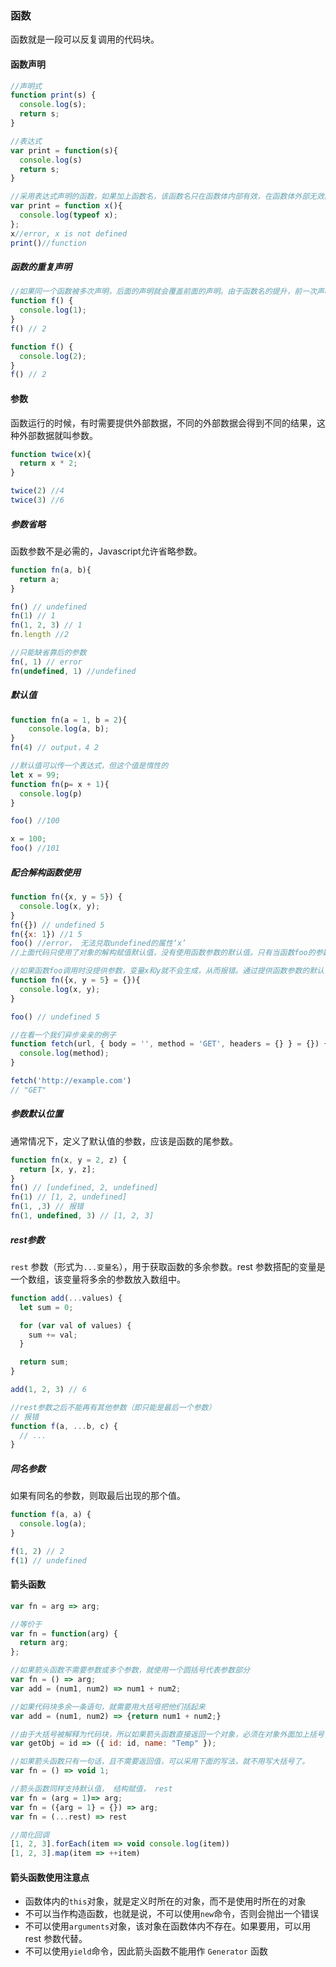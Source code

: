 ### 函数
函数就是一段可以反复调用的代码块。

#### 函数声明

```js
//声明式
function print(s) {
  console.log(s);
  return s;
}

//表达式
var print = function(s){
  console.log(s)
  return s;
}

//采用表达式声明的函数，如果加上函数名，该函数名只在函数体内部有效，在函数体外部无效。
var print = function x(){
  console.log(typeof x);
};
x//error, x is not defined
print()//function
```

##### 函数的重复声明

```js
//如果同一个函数被多次声明，后面的声明就会覆盖前面的声明。由于函数名的提升，前一次声明在任何时候都是无效的
function f() {
  console.log(1);
}
f() // 2

function f() {
  console.log(2);
}
f() // 2
```

#### 参数

函数运行的时候，有时需要提供外部数据，不同的外部数据会得到不同的结果，这种外部数据就叫参数。

```js
function twice(x){
  return x * 2;
}

twice(2) //4
twice(3) //6
```

##### 参数省略

函数参数不是必需的，Javascript允许省略参数。

```js
function fn(a, b){
  return a;
}

fn() // undefined
fn(1) // 1
fn(1, 2, 3) // 1
fn.length //2

//只能缺省靠后的参数
fn(, 1) // error
fn(undefined, 1) //undefined
```

##### 默认值

```js
function fn(a = 1, b = 2){
    console.log(a, b);
}
fn(4) // output，4 2
```

```js
//默认值可以传一个表达式，但这个值是惰性的
let x = 99;
function fn(p= x + 1){
  console.log(p)
}

foo() //100

x = 100;
foo() //101
```

##### 配合解构函数使用

```js
function fn({x, y = 5}) {
  console.log(x, y);
}
fn({}) // undefined 5
fn({x: 1}) //1 5
foo() //error， 无法兑取undefined的属性‘x’
//上面代码只使用了对象的解构赋值默认值，没有使用函数参数的默认值。只有当函数foo的参数是一个对象时，变量x和y才会通过解构赋值生成。
```

``` js
//如果函数foo调用时没提供参数，变量x和y就不会生成，从而报错。通过提供函数参数的默认值，就可以避免这种情况。
function fn({x, y = 5} = {}){
  console.log(x, y);
}

foo() // undefined 5
```

```js
//在看一个我们异步亲亲的例子
function fetch(url, { body = '', method = 'GET', headers = {} } = {}) {
  console.log(method);
}

fetch('http://example.com')
// "GET"
```

##### 参数默认位置

通常情况下，定义了默认值的参数，应该是函数的尾参数。

```js
function fn(x, y = 2, z) {
  return [x, y, z];
}
fn() // [undefined, 2, undefined]
fn(1) // [1, 2, undefined]
fn(1, ,3) // 报错
fn(1, undefined, 3) // [1, 2, 3]
```

##### rest参数
`rest` 参数（形式为`...变量名`），用于获取函数的多余参数。rest 参数搭配的变量是一个数组，该变量将多余的参数放入数组中。

```js
function add(...values) {
  let sum = 0;

  for (var val of values) {
    sum += val;
  }

  return sum;
}

add(1, 2, 3) // 6
```

```js
//rest参数之后不能再有其他参数（即只能是最后一个参数）
// 报错
function f(a, ...b, c) {
  // ...
}
```

##### 同名参数

如果有同名的参数，则取最后出现的那个值。

```js
function f(a, a) {
  console.log(a);
}

f(1, 2) // 2
f(1) // undefined
```

#### 箭头函数

```js
var fn = arg => arg;

//等价于
var fn = function(arg) {
  return arg;
};

//如果箭头函数不需要参数或多个参数，就使用一个圆括号代表参数部分
var fn = () => arg;
var add = (num1, num2) => num1 + num2;

//如果代码块多余一条语句，就需要用大括号把他们括起来
var add = (num1, num2) => {return num1 + num2;}

//由于大括号被解释为代码块，所以如果箭头函数直接返回一个对象，必须在对象外面加上括号，否则会报错。
var getObj = id => ({ id: id, name: "Temp" });

//如果箭头函数只有一句话，且不需要返回值，可以采用下面的写法，就不用写大括号了。
var fn = () => void 1;

//箭头函数同样支持默认值， 结构赋值， rest
var fn = (arg = 1)=> arg;
var fn = ({arg = 1} = {}) => arg;
var fn = (...rest) => rest

//简化回调
[1, 2, 3].forEach(item => void console.log(item))
[1, 2, 3].map(item => ++item)

```

#### 箭头函数使用注意点
* 函数体内的`this`对象，就是定义时所在的对象，而不是使用时所在的对象
* 不可以当作构造函数，也就是说，不可以使用`new`命令，否则会抛出一个错误
* 不可以使用`arguments`对象，该对象在函数体内不存在。如果要用，可以用 rest 参数代替。
* 不可以使用`yield`命令，因此箭头函数不能用作 `Generator` 函数